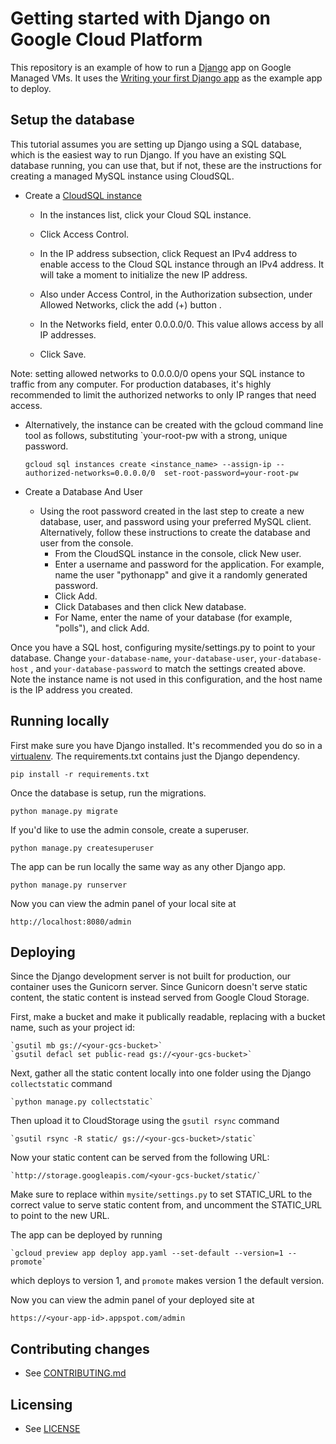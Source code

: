 # Getting started with Django on Google Cloud Platform

This repository is an example of how to run a [Django](https://www.djangoproject.com/) 
app on Google Managed VMs. It uses the [Writing your first Django app](https://docs.djangoproject.com/en/1.9/intro/tutorial01/) as the example app to deploy.


## Setup the database

This tutorial assumes you are setting up Django using a SQL database, which is the easiest way to run Django. If you have an existing SQL database running, you can use that, but if not, these are the instructions for creating a managed MySQL instance using CloudSQL.


* Create a [CloudSQL instance](https://console.cloud.google.com/project/_/sql/create)

    * In the instances list, click your Cloud SQL instance.

    * Click Access Control.

    * In the IP address subsection, click Request an IPv4 address to enable access to the Cloud SQL instance through an 
    IPv4 address. It will take a moment to initialize the new IP address.

    * Also under Access Control, in the Authorization subsection, under Allowed Networks, click the add (+) button .

    * In the Networks field, enter 0.0.0.0/0. This value allows access by all IP addresses.

    * Click Save.

Note: setting allowed networks to 0.0.0.0/0 opens your SQL instance to traffic from any computer. For production databases, it's highly recommended to limit the authorized networks to only IP ranges that need  access.

* Alternatively, the instance can be created with the gcloud command line tool as follows, substituting `your-root-pw
 with a strong, unique password.

    `gcloud sql instances create <instance_name> --assign-ip --authorized-networks=0.0.0.0/0  set-root-password=your-root-pw`

* Create a Database And User

    * Using the root password created in the last step to create a new database, user, and password using your preferred MySQL client. Alternatively, follow these instructions to create the database and user from the console.
        * From the CloudSQL instance in the console,  click New user.
        * Enter a username and password for the application. For example, name the user "pythonapp" and give it a randomly 
       generated password.
        * Click Add.
        * Click Databases and then click New database.
        * For Name, enter the name of your database (for example, "polls"), and click Add.

Once you have a SQL host, configuring mysite/settings.py to point to your database. Change `your-database-name`, 
`your-database-user`, `your-database-host` , and `your-database-password` to match the settings created above. Note the 
instance name is not used in this configuration, and the host name is the IP address you created.

## Running locally

First make sure you have Django installed. It's recommended you do so in a 
[virtualenv](https://virtualenv.pypa.io/en/latest/). The requirements.txt
contains just the Django dependency.

`pip install -r requirements.txt`

Once the database is setup, run the migrations.

`python manage.py migrate`

If you'd like to use the admin console, create a superuser.

`python manage.py createsuperuser`

The app can be run locally the same way as any other Django app. 

`python manage.py runserver`

Now you can view the admin panel of your local site at

`http://localhost:8080/admin`

## Deploying

Since the Django development server is not built for production, our container uses the Gunicorn server. Since Gunicorn doesn't serve static content,
the static content is instead served from Google Cloud Storage.

First, make a bucket and make it publically readable, replacing <your-gcs-bucket> with a bucket name, such as your project id:

    `gsutil mb gs://<your-gcs-bucket>`
    `gsutil defacl set public-read gs://<your-gcs-bucket>`

Next, gather all the static content locally into one folder using the Django `collectstatic` command

    `python manage.py collectstatic`

Then upload it to CloudStorage using the `gsutil rsync` command

    `gsutil rsync -R static/ gs://<your-gcs-bucket>/static` 

Now your static content can be served from the following URL:

    `http://storage.googleapis.com/<your-gcs-bucket/static/`

Make sure to replace <your-cloud-bucket> within `mysite/settings.py` to set STATIC_URL to the correct value to serve static content from, and
uncomment the STATIC_URL to point to the new URL.

The app can be deployed by running

    `gcloud preview app deploy app.yaml --set-default --version=1 --promote`
    
which deploys to version 1, and `promote` makes version 1 the default version.

Now you can view the admin panel of your deployed site at

`https://<your-app-id>.appspot.com/admin`

## Contributing changes

* See [CONTRIBUTING.md](CONTRIBUTING.md)


## Licensing

* See [LICENSE](LICENSE)
